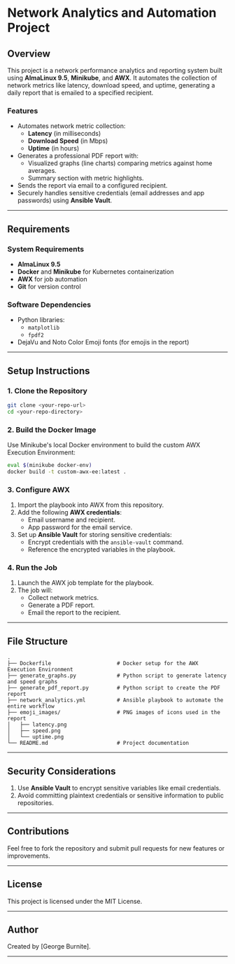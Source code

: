 # Network Analytics and Automation Project

## Overview
This project is a network performance analytics and reporting system built using **AlmaLinux 9.5**, **Minikube**, and **AWX**. It automates the collection of network metrics like latency, download speed, and uptime, generating a daily report that is emailed to a specified recipient.

### Features
- Automates network metric collection:
  - **Latency** (in milliseconds)
  - **Download Speed** (in Mbps)
  - **Uptime** (in hours)
- Generates a professional PDF report with:
  - Visualized graphs (line charts) comparing metrics against home averages.
  - Summary section with metric highlights.
- Sends the report via email to a configured recipient.
- Securely handles sensitive credentials (email addresses and app passwords) using **Ansible Vault**.

---

## Requirements
### System Requirements
- **AlmaLinux 9.5**
- **Docker** and **Minikube** for Kubernetes containerization
- **AWX** for job automation
- **Git** for version control

### Software Dependencies
- Python libraries:
  - `matplotlib`
  - `fpdf2`
- DejaVu and Noto Color Emoji fonts (for emojis in the report)

---

## Setup Instructions

### 1. Clone the Repository
```bash
git clone <your-repo-url>
cd <your-repo-directory>
```

### 2. Build the Docker Image
Use Minikube's local Docker environment to build the custom AWX Execution Environment:
```bash
eval $(minikube docker-env)
docker build -t custom-awx-ee:latest .
```

### 3. Configure AWX
1. Import the playbook into AWX from this repository.
2. Add the following **AWX credentials**:
   - Email username and recipient.
   - App password for the email service.
3. Set up **Ansible Vault** for storing sensitive credentials:
   - Encrypt credentials with the `ansible-vault` command.
   - Reference the encrypted variables in the playbook.

### 4. Run the Job
1. Launch the AWX job template for the playbook.
2. The job will:
   - Collect network metrics.
   - Generate a PDF report.
   - Email the report to the recipient.

---

## File Structure
```
.
├── Dockerfile                     # Docker setup for the AWX Execution Environment
├── generate_graphs.py             # Python script to generate latency and speed graphs
├── generate_pdf_report.py         # Python script to create the PDF report
├── network_analytics.yml          # Ansible playbook to automate the entire workflow
├── emoji_images/                  # PNG images of icons used in the report
│   ├── latency.png
│   ├── speed.png
│   └── uptime.png
└── README.md                      # Project documentation
```

---

## Security Considerations
1. Use **Ansible Vault** to encrypt sensitive variables like email credentials.
2. Avoid committing plaintext credentials or sensitive information to public repositories.

---

## Contributions
Feel free to fork the repository and submit pull requests for new features or improvements.

---

## License
This project is licensed under the MIT License.

---

## Author
Created by [George Burnite].

---

